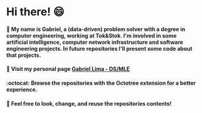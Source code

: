 # Hi there! :smile:
#### :book: My name is Gabriel, a (data-driven) problem solver with a degree in computer engineering, working at Tok&Stok. I'm involved in some artificial intelligence, computer network infrastructure and software engineering projects. In future repositories I'll present some code about that projects.
#### :microscope: Visit my personal page [Gabriel Lima - DS/MLE](https://gabrielmotablima.github.io/)
#### :octocat:  Browse the repositories with the Octotree extension for a better experience. 
#### :rocket:  Feel free to look, change, and reuse the repositories contents! 
